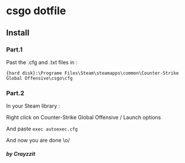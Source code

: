# csgo dotfile

## Install
### Part.1
Past the .cfg and .txt files in :

`{hard disk}:\Programe Files\Steam\steamapps\common\Counter-Strike Global Offensive\csgo\cfg`

### Part.2
In your Steam library :

Right click on Counter-Strike Global Offensive / Launch options

And paste `exec autoexec.cfg`

And now you are done \o/
##### by Crayzzit
